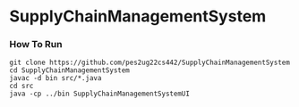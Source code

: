 # SupplyChainManagementSystem

### How To Run

```
git clone https://github.com/pes2ug22cs442/SupplyChainManagementSystem
cd SupplyChainManagementSystem
javac -d bin src/*.java
cd src
java -cp ../bin SupplyChainManagementSystemUI
```

